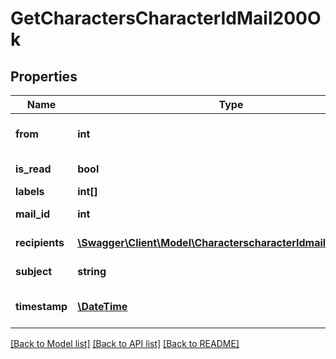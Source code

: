 # GetCharactersCharacterIdMail200Ok

## Properties
Name | Type | Description | Notes
------------ | ------------- | ------------- | -------------
**from** | **int** | From whom the mail was sent | [optional] 
**is_read** | **bool** | is_read boolean | [optional] 
**labels** | **int[]** | labels array | [optional] 
**mail_id** | **int** | mail_id integer | [optional] 
**recipients** | [**\Swagger\Client\Model\CharacterscharacterIdmailRecipients[]**](CharacterscharacterIdmailRecipients.md) | Recipients of the mail | [optional] 
**subject** | **string** | Mail subject | [optional] 
**timestamp** | [**\DateTime**](\DateTime.md) | When the mail was sent | [optional] 

[[Back to Model list]](../README.md#documentation-for-models) [[Back to API list]](../README.md#documentation-for-api-endpoints) [[Back to README]](../README.md)


